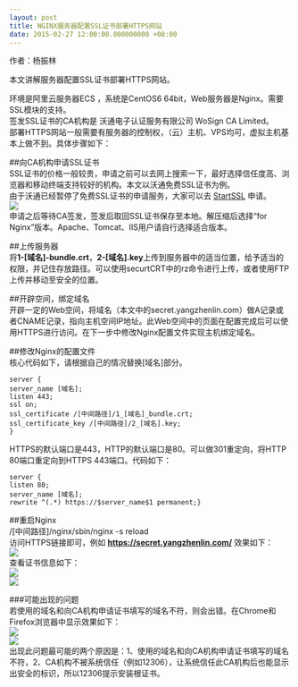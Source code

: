 ```yaml
---
layout: post
title: NGINX服务器配置SSL证书部署HTTPS网站
date: 2015-02-27 12:00:00.000000000 +08:00
---
```


作者：杨振林

本文讲解服务器配置SSL证书部署HTTPS网站。  

环境是阿里云服务器ECS ，系统是CentOS6 64bit，Web服务器是Nginx。需要SSL模块的支持。  
签发SSL证书的CA机构是 沃通电子认证服务有限公司 WoSign CA Limited。  
部署HTTPS网站一般需要有服务器的控制权，（云）主机、VPS均可，虚拟主机基本上做不到。具体步骤如下：  

##向CA机构申请SSL证书  
SSL证书的价格一般较贵，申请之前可以去网上搜索一下，最好选择信任度高、浏览器和移动终端支持较好的机构。本文以沃通免费SSL证书为例。  
由于沃通已经暂停了免费SSL证书的申请服务，大家可以去 [StartSSL](http://www.startssl.com/) 申请。  
![](http://source.yangzhenlin.com/ssl-https-nginx/001.png)  
申请之后等待CA签发，签发后取回SSL证书保存至本地。解压缩后选择“for Nginx”版本。Apache、Tomcat、IIS用户请自行选择适合版本。  

##上传服务器  
将**1-[域名]-bundle.crt**，**2-[域名].key**上传到服务器中的适当位置，给予适当的权限，并记住存放路径。可以使用securtCRT中的rz命令进行上传，或者使用FTP上传并移动至安全的位置。  

##开辟空间，绑定域名  
开辟一定的Web空间，将域名（本文中的secret.yangzhenlin.com）做A记录或者CNAME记录，指向主机空间IP地址。此Web空间中的页面在配置完成后可以使用HTTPS进行访问。在下一步中修改Nginx配置文件实现主机绑定域名。

##修改Nginx的配置文件  
核心代码如下，请根据自己的情况替换[域名]部分。  
```
server {
server_name [域名];
listen 443;
ssl on;
ssl_certificate /[中间路径]/1_[域名]_bundle.crt;
ssl_certificate_key /[中间路径]/2_[域名].key;
}
```
HTTPS的默认端口是443，HTTP的默认端口是80。可以做301重定向，将HTTP 80端口重定向到HTTPS 443端口。代码如下：  
```
server {
listen 80;
server_name [域名];
rewrite ^(.*) https://$server_name$1 permanent;}
```
##重启Nginx  
/[中间路径]/nginx/sbin/nginx -s reload  
访问HTTPS链接即可，例如 **https://secret.yangzhenlin.com/** 效果如下：  
![](http://source.yangzhenlin.com/ssl-https-nginx/002.png?imageView/2/h/500)  
查看证书信息如下：  
![](http://source.yangzhenlin.com/ssl-https-nginx/003.png?imageView/2/h/500)  
![](http://source.yangzhenlin.com/ssl-https-nginx/004.png?imageView/2/h/500)  

###可能出现的问题  
若使用的域名和向CA机构申请证书填写的域名不符，则会出错。在Chrome和Firefox浏览器中显示效果如下：  
![](http://source.yangzhenlin.com/ssl-https-nginx/005.png?imageView/2/h/500)  
![](http://source.yangzhenlin.com/ssl-https-nginx/006.png?imageView/2/h/500)  
出现此问题最可能的两个原因是：1、使用的域名和向CA机构申请证书填写的域名不符，2、CA机构不被系统信任（例如12306），让系统信任此CA机构后也能显示出安全的标识，所以12306提示安装根证书。  
